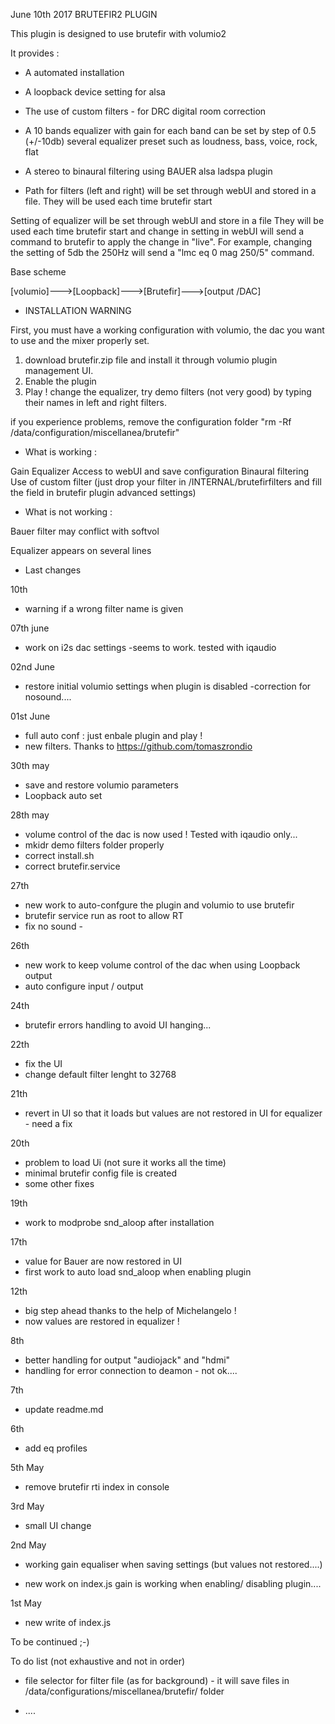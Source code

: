 June 10th 2017
	BRUTEFIR2 PLUGIN



This plugin is designed to use brutefir with volumio2

It provides :
- A automated installation
- A loopback device setting for alsa

- The use of custom filters - for DRC digital room correction

- A 10 bands equalizer
	with gain for each band can be set by step of 0.5 (+/-10db)
	several equalizer preset such as loudness, bass, voice, rock, flat

- A stereo to binaural filtering using BAUER alsa ladspa plugin

- Path for filters (left and right) will be set through webUI and stored in a file.
They will be used each time brutefir start

Setting of equalizer will be set through webUI and store in a file
They will be used each time brutefir start and change in setting in webUI will send a command to brutefir to apply the change in "live".
For example, changing the setting of 5db the 250Hz will send a "lmc eq 0 mag 250/5" command.

Base scheme

[volumio]--->[Loopback]--->[Brutefir]--->[output /DAC]



- INSTALLATION WARNING 


First, you must have a working configuration with volumio, the dac you want to use and the mixer properly set.

1) download brutefir.zip file and install it through volumio plugin management UI.
2) Enable the plugin
4) Play ! change the equalizer, try demo filters (not very good) by typing their names in left and right filters.

if you experience problems, remove the configuration folder "rm -Rf /data/configuration/miscellanea/brutefir"

- What is working :


Gain Equalizer
Access to webUI and save configuration
Binaural filtering
Use of custom filter (just drop your filter in /INTERNAL/brutefirfilters and fill the field in brutefir plugin advanced settings) 

- What is not working :

Bauer filter may conflict with softvol

Equalizer appears on several lines


- Last changes

10th

- warning if a wrong filter name is given

07th june

- work on i2s dac settings -seems to work. tested with iqaudio

02nd June

- restore initial volumio settings when plugin is disabled
-correction for nosound....

01st June

- full auto conf : just enbale plugin and play ! 
- new filters. Thanks to https://github.com/tomaszrondio

30th may

- save and restore volumio parameters
- Loopback auto set


28th may

- volume control of the dac is now used ! Tested with iqaudio only...
- mkidr demo filters folder properly
- correct install.sh
- correct brutefir.service

27th

- new work to auto-confgure the plugin and volumio to use brutefir
- brutefir service run as root to allow RT
- fix no sound -

26th

- new work to keep volume control of the dac when using Loopback output
- auto configure input / output

24th

- brutefir errors handling to avoid UI hanging...

22th

- fix the UI
- change default filter lenght to 32768

21th

- revert in UI so that it loads but values are not restored in UI for equalizer - need a fix

20th

- problem to load Ui (not sure it works all the time)
- minimal brutefir config file is created
- some other fixes

19th

- work to modprobe snd_aloop after installation

17th

- value for Bauer are now restored in UI
- first work to auto load snd_aloop when enabling plugin

12th

- big step ahead thanks to the help of Michelangelo ! 
- now values are restored in equalizer !

8th


- better handling for output "audiojack" and "hdmi"
- handling for error connection to deamon - not ok....

7th

- update readme.md

6th

- add eq profiles

5th May

- remove brutefir rti index in console

3rd May

- small UI change

2nd May

- working gain equaliser when saving settings (but values not restored....)

- new work on index.js gain is working when enabling/ disabling plugin....

1st May

- new write of index.js

To be continued ;-)

To do list (not exhaustive and not in order)

- file selector for filter file (as for background) - it will save files in /data/configurations/miscellanea/brutefir/ folder


- ....